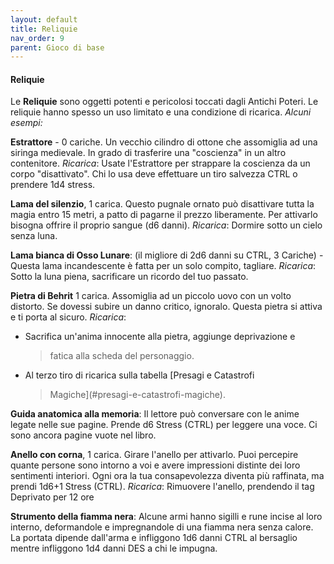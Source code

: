 ```yaml
---
layout: default
title: Reliquie
nav_order: 9
parent: Gioco di base
---
```


#### Reliquie

Le **Reliquie** sono oggetti potenti e pericolosi toccati dagli Antichi
Poteri. Le reliquie hanno spesso un uso limitato e una condizione di
ricarica. *Alcuni esempi:*

**Estrattore** - 0 cariche. Un vecchio cilindro di ottone che assomiglia
ad una siringa medievale. In grado di trasferire una "coscienza" in un
altro contenitore. *Ricarica*: Usate l'Estrattore per strappare la
coscienza da un corpo "disattivato". Chi lo usa deve effettuare un tiro
salvezza CTRL o prendere 1d4 stress.

**Lama del silenzio**, 1 carica. Questo pugnale ornato può disattivare
tutta la magia entro 15 metri, a patto di pagarne il prezzo liberamente.
Per attivarlo bisogna offrire il proprio sangue (d6 danni). *Ricarica*:
Dormire sotto un cielo senza luna.

**Lama bianca di Osso Lunare**: (il migliore di 2d6 danni su CTRL, 3
Cariche) - Questa lama incandescente è fatta per un solo compito,
tagliare. *Ricarica*: Sotto la luna piena, sacrificare un ricordo del
tuo passato.

**Pietra di Behrit** 1 carica. Assomiglia ad un piccolo uovo con un
volto distorto. Se dovessi subire un danno critico, ignoralo. Questa
pietra si attiva e ti porta al sicuro. *Ricarica*:

-   Sacrifica un'anima innocente alla pietra, aggiunge deprivazione e
    > fatica alla scheda del personaggio.

-   Al terzo tiro di ricarica sulla tabella [Presagi e Catastrofi
    > Magiche](#presagi-e-catastrofi-magiche).

**Guida anatomica alla memoria**: Il lettore può conversare con le anime
legate nelle sue pagine. Prende d6 Stress (CTRL) per leggere una voce.
Ci sono ancora pagine vuote nel libro.

**Anello con corna**, 1 carica. Girare l'anello per attivarlo. Puoi
percepire quante persone sono intorno a voi e avere impressioni distinte
dei loro sentimenti interiori. Ogni ora la tua consapevolezza diventa
più raffinata, ma prendi 1d6+1 Stress (CTRL). *Ricarica*: Rimuovere
l'anello, prendendo il tag Deprivato per 12 ore

**Strumento della fiamma nera**: Alcune armi hanno sigilli e rune incise
al loro interno, deformandole e impregnandole di una fiamma nera senza
calore. La portata dipende dall'arma e infliggono 1d6 danni CTRL al
bersaglio mentre infliggono 1d4 danni DES a chi le impugna.
